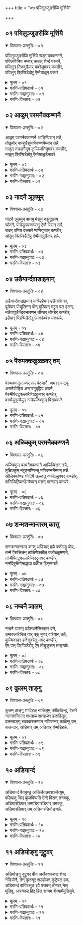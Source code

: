 +++
title = "०७ पयिलुञ्जुडरॊळि मूर्त्तियै"

+++


## ०१ पयिलुञ्जुडरॊळि मूर्त्तियै

<details open><summary>विश्वास-प्रस्तुतिः - ०१</summary>

पयिलुञ्जुडरॊळि मूर्त्तियै प्पङ्गयक्कण्णनै,  
पयिलविनिय नम्बाऱ् कडल् शेर्न्द परमनै,  
पयिलुन् तिरुवुडैयार् यवरेलुमवर् कण्डीर्,  
पयिलुम् पिऱप्पिडैदोऱु ऎम्मैयाळुम् परमरे.
</details>

<details><summary>मूलम् - ०१</summary>

पयिलुञ्जुडरॊळि मूर्त्तियै प्पङ्गयक्कण्णनै,  
पयिलविनिय नम्बाऱ् कडल् शेर्न्द परमनै,  
पयिलुन् तिरुवुडैयार् यवरेलुमवर् कण्डीर्,  
पयिलुम् पिऱप्पिडैदोऱु ऎम्मैयाळुम् परमरे.
</details>

<details><summary>गरणि-प्रतिपदार्थः - ०१</summary>

पयिलुम् = ऒट्टुगूडिरुव, \(दट्टवाद\), शुडर् = ज्योतिय, ऒळि = तेजस्सिन, मूर् त्तियै= मूर्तियन्नु, पङ्गयम् कण्णनै = पङ्कजदन्तॆ कण्णुळ्ळवनन्नु, पयिल = अभ्यासद मूलक \(अभ्यास माडुत्त माडुत्त\), इनिय = अति मधुरनाद, नम् पाल् कडल् शेर्न्द = नमगोस्करवागि पाल्गडलन्नु सेरिद, परमनै = परमपुरुषनन्नु, पयिलुम् = दृढ अभ्यासद, तिरु उडैयार् = सम्पत्तन्नुळ्ळवरु, यवर् एलुम्= यारे आदरू, अवर् = अवरु, कण्डीर् = कण्डिरा, पयिलुम् = मत्तॆ मत्तॆ बरुव, \(पुनरावर्तिगॊळ्ळुव\), पिऱप्पु = हुट्टुगळ, इडैदोऱुम् = सम्बन्धद मूलकवू \(उद्दक्कू\), ऎम्मै = नम्मन्नु, आळुम् = आळुवन्थ \(यजमानरागिरुव\), परमरे = महनीयरे. 
</details>

<details><summary>गरणि-गद्यानुवादः - ०१</summary>

ऒट्टुगूडिरुव \(दट्टवाद\) तेजस्सिनिन्द कूडिद \(शोभिसुव\) परञ्ज्योति स्वरूपियन्नु, पङ्कजदन्तॆ कण्णुळ्ळवनन्नु, अभ्यासद मूलक अत्यन्त मधुरनादवनन्नु, नमगागिये पाल्गडलन्नु सेरिद परमपुरुषनन्नु दृढवाद अभ्यासवन्नुळ्ळवरु यारे आदरू, अवरु पुनरावर्तिगॊळ्ळुव हुट्टुगळ उद्दक्कू नम्मन्नु आळुव महनीयरे कण्डिरा\! 
</details>

<details><summary>गरणि-विस्तारः - ०१</summary>

हिन्दिन तिरुवाय् मॊऴियल्लि, आळ्वाररु जनसामान्यरिगॆ सर्वेश्वरनाद भगवन्तनल्लि शुद्धवाद मनस्सिनिन्द दृढभक्तियन्नु माडुत्ता उद्धारगॊळ्ळबेकॆन्दु हेळिदरष्टॆ. ईग, दृढभक्तियन्नु पडॆयुवुदक्कॆ नमगॆ ऒन्दॊन्दु जन्मदल्लू उत्तमभक्तर मार्गदर्शन लभिसुत्तदॆ ऎन्दू, अवरन्नु आश्रयिसि, अवर मार्गदल्लि नडॆदु भक्तरागबेकॆन्दू हेळुत्तारॆ.

’पयिलुम् शुडरॊळि मूर्ति” – परमपददल्लि शोभिसुव भगवन्तनु अत्यन्त तेजोमयमूर्तियन्तॆ. आद्दरिन्दले अवनन्नु ’परञ्ज्योति स्वरूपि’ ऎन्नुवुदु. सत्यज्ञान आनन्दगळ परमतेजोमूर्ति अवनु. 

“पङ्गयक्कण्णन्” – कमलदन्तॆ सुन्दरवू, विशालवू, आकर्षकवू आद कण्णुगळुळ्ळवनु भगवन्त. अवनु साटियिल्लद सुन्दर परमसुन्दरमूर्ति. 

“पयलुम् इनियन्” – भगवन्तन नामवन्नु ऎष्टु हॆच्चुहॆच्चागि अनुसन्धान माडुत्तेवो, अष्टू अष्टु अदु नमगॆ मधुरवागुत्तदॆ. अवन नामद सवियन्नु आस्वादिसुत्तले इरबेकॆनिसुत्तदॆ. हागॆये भगवत्सेवॆयल्लि तॊडगिरुवुदू. बिडदॆ अदन्नु नडॆसुत्तिरबेकॆम्ब आशॆ हॆच्चुत्ताहोगुत्तदॆ. इदरिन्द हित, शान्ति, समाधानगळु बरुत्तवॆ. 

“नम् पाल् कडल् शेर्न्द परमन्” – परमपददल्लि नॆलसिरुव आ परमपुरुषने, तानु सृष्टिसिद सकल जीवकोटियन्नू रक्षिसुव योचनॆयल्लिये पाल्गडलल्लि अनन्तशयननागि पवडिसि योगनिद्दॆयल्लिरुत्तानन्तॆ. नम्म विषयदल्लि अवनिगॆ ऎष्टु कनिकर\! 

“पयिलुम् तिरु उडैयार्” – भगवन्तनन्नु दृढवागि आश्रयिसि, अवनल्लि भक्तिभाववन्नु अभ्यासद मूलक बॆळॆसिकॊण्डवरु निजवाद भक्तरु. भक्तिये अवर सम्पत्तु. 

“यवरेलुम् अवर्” – भगवद्भक्तरु यारे आदरू सरि. ऎन्दरॆ, आ भक्तरु गण्डसे हॆङ्गसॆ ऎन्दागलि, अवर कुल, जाति ऎम्बुदन्नागलि योचिसबेकाघिल्ल. अवरु यारे आदरू अवरु पूज्यरु. अवरन्नु ’भागवतरु’ ऎन्नुत्तारॆ.

“पयिलुम् पिऱप्पिडैदोऱु ऎम्मै आळुम् परमरे” – नमगॆ बरुव ऒन्दॊन्दु जन्मदल्लू नमगॆ भक्तिय मार्गदर्शन माडतक्क महनीयरे ई भागवतरु. अवरन्नु अनुसरिसि, नावू भगवन्तनल्लि दृढभक्तरागबहुदु. भगवत्सेवॆगॆ कॊट्टिरुव प्रामुख्यतॆयन्ने भागवतसेवॆगू कॊडलागुत्तदॆ.

आळ्वाररु हेळुत्तारॆ- अत्यन्त प्रखरवाद तेजस्सिनिन्द शोभिसुव, परञ्ज्योतिस्वरूपियाद, परमसुन्दरनाद, कारुण्यमूर्तियाद भगवन्तनु नम्मॆल्लर योगक्षेमक्कागिये पाल्गडलल्लिअनन्तशयननागिद्दानॆ. दृढवाद अभ्यासद मूलक अवनल्लि भक्तिमाडुव महनीयरु नम्म नडुवॆये इद्दारॆ. भगवन्तनल्लि अचलवाद भक्तिये अवर सम्पत्तु. अवरु यारे आदरू, ऒन्दॊन्दु जन्मदल्लू अवरे नमगॆ मार्गदर्शकरु. अन्थ भागवतर सेवॆयन्नु माडुवुदरिन्द नमगॆ उज्जीवनवुण्टागुत्तदॆ.
</details>

## ०२ आळुम् परमनैक्कण्णनै

<details open><summary>विश्वास-प्रस्तुतिः - ०२</summary>

आळुम् परमनैक्कण्णनै आऴिप्पिरान् तन्नै,  
तोळुमोर् नान्हुडैत्तूमणिवण्णनॆम्मान् तन्नै,  
ताळुम् तडङ्गैयुम् कूप्पिप्पणियुमवर् कण्डीर्,  
नाळुम् पिऱप्पिडैतोऱु ऎम्मैयाळुडैनादरे.
</details>

<details><summary>मूलम् - ०२</summary>

आळुम् परमनैक्कण्णनै आऴिप्पिरान् तन्नै,  
तोळुमोर् नान्हुडैत्तूमणिवण्णनॆम्मान् तन्नै,  
ताळुम् तडङ्गैयुम् कूप्पिप्पणियुमवर् कण्डीर्,  
नाळुम् पिऱप्पिडैतोऱु ऎम्मैयाळुडैनादरे.
</details>

<details><summary>गरणि-प्रतिपदार्थः - ०२</summary>

आळुम् = जगत्तन्नु \(ब्रह्माण्डवन्ने\) आळुत्तिरुव, परमनै = परमपुरुषनन्नु, कण्णनै = श्रीकृष्णावतारियाद अत्याकर्षकनन्नु, आऴिप्पिरन् तन्नै = चक्रायुधवन्नु धरिसिरुववनन्नु, तोळुम् = तोळुगळन्नु, ओर् = अद्वितीयवाद \(साटियिल्लद\), नान् हुम् = नाल्कन्नु, उडै = उळ्ळ, तूमणिवण्ननै = परिशुद्धवाद इन्द्रनीलमणिय बण्णदवनन्नु, ऎम्मान् तन्नै = नम्म स्वामियन्नु, ताळुम् = कालुगळन्नू, तडकैयुम् = उद्दनाद कैगळन्नू, कूप्पि = जोडिसि, पणियुम् अवर् कण्डीर् = नमस्करिसुववरन्नु कण्डिरा, नाळुम् तोऱु = दिनदिनवू, पिऱप्पिडै = जन्मगळल्लू, ऎम्मै = नम्मन्नु, आळुम् = मार्गदर्शन माडुव, नादरे = नाथरे. 
</details>

<details><summary>गरणि-गद्यानुवादः - ०२</summary>

ब्रह्माण्डवन्ने आळुव परमपुरुषनन्नु, श्रीकृष्णावतारियाद अत्याकर्षकनन्नु, चक्रायुधधारियन्नु, साटियिल्लद नाल्कु तोळुगळन्नुळ्ळवनन्नु, परिशुद्धवाद इन्द्रनीलमणिय बण्णदवनन्नु, नम्म स्वामियन्नु तम्म कैकालुगळन्नु जोडिसि नमस्करिसुववरु, नम्मन्नु प्रतिदिनवू मत्तु प्रतिजन्मदल्लू आळुव ऒडॆयरे \(निर्वाहकरे\) कण्डिरा. 
</details>

<details><summary>गरणि-विस्तारः - ०२</summary>

हिन्दिन पाशुरद विषयवन्नु इल्लि मुन्दुवरिसलागिदॆ. सर्वेश्वरनाद भगवन्तनु श्रीमन्नारायणनॆन्दु \(श्रीमहाविष्णुवॆन्दु\) विवरणॆयिन्द स्पष्टवागुत्तदॆ. 

सर्वेश्वरनन्नु बिडद भजिसुव सद्भक्तमहनीयरे नमगॆ भक्तिमाडुवुदक्कॆ प्रतिदिनवू प्रतिजन्मदल्लू मार्‍गदर्शनमाडुववरु ऎम्बुदु विषय. ई भक्त जनरु यारु, ऎल्लियवरु, याव कुल मुन्ताद यावुदू नमगॆ मुख्यवल्ल. अवर अनन्यभक्तियॊन्दे नमगॆ मुख्य ऎन्नलागुत्तिदॆ.

आळ्वाररु हेळुत्तारॆ- सकल जगदॊडॆयनू, अपरिमित तेजोमयनू, अत्याकर्षक सुन्दरनू, परमशक्तनू, चतुर्भुजनू आद सर्वेश्वरनन्नु यारु तम्म कैकालुगळन्नु जोडिसि भक्तियिन्द भजिसुत्तारो, ऎरगुत्तारो आ भक्तजनरे नम्म जीवनदल्लि दिनदिनवू मार्गदर्शकरु. आ भक्तरे प्रतिजन्मदल्लू नमगॆ दारिदीपवागि उज्जीवनगॊळिसतक्कवरु.
</details>

## ०३ नादनै ञूलमुम्

<details open><summary>विश्वास-प्रस्तुतिः - ०३</summary>

नादनै ञूलमुम् वानमु मेत्तुम् नऱुन्दुऴाय्  
प्पोदनै, पॊन्नॆडुञ्चक्करत्तु ऎन्दै पिरान् तन्नै,  
पादम् पणिय वल्लारै प्पणियुमवर् कण्डीर्,  
ओदुम् पिऱप्पिडैदोऱु ऎम्मैयालुडैयार् हळे.
</details>

<details><summary>मूलम् - ०३</summary>

नादनै ञूलमुम् वानमु मेत्तुम् नऱुन्दुऴाय्  
प्पोदनै, पॊन्नॆडुञ्चक्करत्तु ऎन्दै पिरान् तन्नै,  
पादम् पणिय वल्लारै प्पणियुमवर् कण्डीर्,  
ओदुम् पिऱप्पिडैदोऱु ऎम्मैयालुडैयार् हळे.
</details>

<details><summary>गरणि-प्रतिपदार्थः - ०३</summary>

नादनै = ऒडॆयनन्नु, ञूलमुम् वनमुम् = भूलोकदवरू, मेलणलोकदवरू, एत्तुम् = स्तुतिसुव, नऱु = परिमळपूर्णवाद, तुऴाय् = तुलसिय, पोदनै = हारवन्नु धरिसिरुववनन्नु, पॊन् = सुन्दरवाद, नॆडु= उन्नतवाद, चक्करत्तु = चक्रधारियाद, ऎन्दै = नन्न, पिरान् तन्नै = स्वामियन्नु \(आश्रयिसि\), पादम् = \(अवन\) तिरुवडिगळन्नु, पणिय वल्लारै = ऎरगि पूजिसबल्लवरन्नु, पणियुम् अवर् = नमस्करिसुववरु, कण्डीर् = कण्डिरा, ओदुम् = हेळुव, पिऱप्पु इडाइदोऱु = जन्मजन्मगळल्लू, ऎम्मै = नम्मन्नु, आळ् उडैयार् हळे = दासरन्नागि उळ्ळवरे. 
</details>

<details><summary>गरणि-गद्यानुवादः - ०३</summary>

\(ब्रह्माण्डक्कॆ\) ऒडॆयनन्नु, भूलोकवासिगळू मेलणलोकदवरू स्तुतिसुव परिमळपूर्णवाद तुलसिय हारवन्नु धरिसिरुववनन्नु, सुन्दरवाद उत्तमवाद चक्रायुधवन्नु धरिसिरुव नन्न स्वामिय तिरुवडिगळन्नु ऎरगि पूजिसबल्लवरन्नु नमस्करिसुववरु हेळुव जन्मजन्मगळल्लू नम्मन्नु दासरन्नागि उळ्ळवरु कण्डिरा.
</details>

<details><summary>गरणि-विस्तारः - ०३</summary>

हिन्दिन पाशुरदल्लि भगवद्भक्तर हिरिमॆयन्नु कुरितु हेळलायितु. ईग, आ भक्तरिगॆ दासरागिरुववरू सह आ भक्तरष्टॆ हिरिमॆयुळ्ळवरु ऎन्नलागुत्तदॆ. भक्तरागलि, अवर भक्तरागलि, इब्बरू पूज्यरे. इवरल्लि यारन्नादरू नावु नम्म मार्गदर्शकरन्नागि माडिकॊळ्ळबहुदु. 

भगवद्भक्तरन्नु ’भागवत’रु ऎन्दु करॆयुवुदु वाडिकॆ. ई भागवतर हिरिमॆ परम्परॆयागि नडॆदुबरुवुदल्लदॆ, अदु बरबरुत्ता कुग्गदॆ, हॆच्चुत्तले होगुवुदॆन्दू, अवर सेवॆ तुम्ब श्रेष्ठवादद्दॆन्दू हेळलागुत्तदॆ. 

कुलशेखराळ्वाररु ’मुकुन्दमालॆ’यल्लि “स्वामी, नन्नन्नु निन्न भृत्यर भृत्यर परिचारकर भृत्यर भृत्यर भृत्यनन्नागि माडि करुणिसु” ऎम्ब मातु इल्लि अन्वयिसुत्तदॆ ऎन्नबहुदु. 

आळ्वाररु हेळुत्तारॆ- सर्वरक्षकनू, उभयविभूतिगळिन्द पूजिसल्पडुववनू, परिमळदिन्द तुम्बिद तुलसिय हारवन्नु धरिसिरुववनू, अद्वितीयवाद चक्रायुधवन्नु धरिसिरुववनू आद नम्म स्वामियभक्तरिगॆ भक्तरागिरुववरू सह नमगॆ उत्तमवाद मार्गदर्शकरे. आद्दरिन्द नावु अवर दास्यवन्नु माडुवुदरिन्द उज्जीवनगॊळ्ळुत्तेवॆ.
</details>

## ०४ उडैयार्न्दवाडाइयान्

<details open><summary>विश्वास-प्रस्तुतिः - ०४</summary>

उडैयार्न्दवाडाइयान् कण्डिहैयन् उडैनाणिनन्,  
पुडैयार् पॊन्नूलिनन् पॊन् मुडियन् मट्रुम् पल् हलन्,  
नडैयावुडैन्दिरुनारणन् तॊण्डर् तॊण्डर् कण्डीर्,  
इडैयार् पिऱप्पिडैदोऱु ऎमक्कॆम्बॆरु मक्कळे.
</details>

<details><summary>मूलम् - ०४</summary>

उडैयार्न्दवाडाइयान् कण्डिहैयन् उडैनाणिनन्,  
पुडैयार् पॊन्नूलिनन् पॊन् मुडियन् मट्रुम् पल् हलन्,  
नडैयावुडैन्दिरुनारणन् तॊण्डर् तॊण्डर् कण्डीर्,  
इडैयार् पिऱप्पिडैदोऱु ऎमक्कॆम्बॆरु मक्कळे.
</details>

<details><summary>गरणि-प्रतिपदार्थः - ०४</summary>

उडै = उडुवुदक्कॆ \(सॊण्टक्कॆ\) आर्न्द = सुन्दरवाद, आडैयान् = उडुपुळ्ळवनन्नु \(पीताम्बरवन्नु धरिसिरुवनन्नु\)\), कण्डिहैयन् = कण्ठाभरणवन्नु धरिसिरुववनन्नु, उडै = सॊण्टक्कॆ, नाणिनन् = उडिदारवुळ्ळवनन्नु, पुडै = मग्गुलल्लि देहद \(ऒन्दु कडॆयल्लि\), आर् = पूर्णवाद, पॊन् = सुन्दरवाद, नूलिनन् = जनिवारवुळ्ळवनन्नु, पॊन् = चिन्नद, मुडियान् = किरीटवुळ्ळवनन्नु, मट्रुम् = मत्तू, पल् कलन् = अनेक आभरणगळुळ्ळवनन्नु, नडैया उडै = सद्गुणगळिगॆ तक्कन्तॆ \(स्वभावक्कॆ तक्कन्तॆ\), इरुववनू, तिरुनारणन् = श्रीमन्नारायणनिगॆ, तॊण्डर् तॊण्डर् = भक्तर भक्तरु, कण्डीर् = कण्डिरा, इडै आर् = ऎडॆबिडदन्तॆ, पिऱप्पिडैतोऱु = जन्मगळ मूलक, ऎमक्कु = नमगॆ, ऎम् पॆरुमक्कळे = नम्म उत्कृष्ठवाद महनीयरे. 
</details>

<details><summary>गरणि-गद्यानुवादः - ०४</summary>

सॊण्टक्कॆ सुन्दरवाद पीताम्बरवुळ्ळवनन्नु, कण्ठाभरणवन्नु धरिसिरुववनन्नु, सॊण्टदल्लि उडिदारवुळ्ळवनन्नु, ऒन्दु कडॆयिन्द पूर्तियाद सुन्दरवाद जनिवारवुळ्ळवनन्नु, चिन्नद किरीटवुळ्ळवनन्नु, मत्तु इतर अनेक आभरणगळुळ्ळवनन्नु, तन्न स्वभावक्कॆ तक्कन्तॆ इरुववनन्नु, श्रीमन्नारायणन भक्तर भक्तरु ऎडॆबिडदन्तॆ जन्मगळ मूलक नमगॆ नम्म श्रेष्ठवाद मार्गदर्शकरे कण्डिरा. 
</details>

<details><summary>गरणि-विस्तारः - ०४</summary>

भागवतर हिरिमॆयन्नु इल्लियू मुन्दुवरिसलागुत्तदॆ. श्रीमन्नारायणन भक्तरन्नु मुख्यवागि कॊण्डाडलागुत्तदॆ. 

आळ्वाररु हेळुत्तारॆ- दिव्यपीताम्बरधारियू, रत्नकिरीटधारियू, कण्ठाभरणवे मॊदलाद नाना विधवाद दिव्याभरणगळिन्द अलङ्कृतनू, चिन्नद जनिवारवन्नू, सुन्दरवाद उडिदारवन्नू धरिसिरुववनू, सौशील्य, सौलभ्य, वात्सल्यादि सकल सद्गुणसम्पनन्नू, तन्न स्वभावक्कॆ तक्कन्तॆ नडॆदुकॊळ्ळुववनू आद श्रीमन्नारायणन भक्तर भक्तरू सह नमगॆ जन्मजन्मगळल्लू उत्तमवाद मार्गदर्शकरे.
</details>

## ०५ पॆरुमक्कळुळ्ळवर् तम्

<details open><summary>विश्वास-प्रस्तुतिः - ०५</summary>

पॆरुमक्कळुळ्ळवर् तम् पॆरुमानै, अमरर् कट्कु  
अरुमैयॊऴिय अन्ऱारमुदूट्टिय वप्पनै,  
पॆरुमैपिदट्रवल्लारैप्पिदट्रुमवर् कण्डीर्,  
वरुमैयुऴुम्मैयुम् नम्मैयळिक्कूम् पिराक्कळे.
</details>

<details><summary>मूलम् - ०५</summary>

पॆरुमक्कळुळ्ळवर् तम् पॆरुमानै, अमरर् कट्कु  
अरुमैयॊऴिय अन्ऱारमुदूट्टिय वप्पनै,  
पॆरुमैपिदट्रवल्लारैप्पिदट्रुमवर् कण्डीर्,  
वरुमैयुऴुम्मैयुम् नम्मैयळिक्कूम् पिराक्कळे.
</details>

<details><summary>गरणि-प्रतिपदार्थः - ०५</summary>

पॆरुमक्कळ् = उत्तम जन, उळ्ळवर् त्तम् = ऎन्निसिकॊळ्ळुववर, पॆरुमानै = स्वामियन्नु, अमरर् तट्कु = देवतॆगळिगॆ, अरुमै ऒऴिय = अपरूपवॆन्नदन्तॆ, अन्ऱु = अन्दु, आर् = तुम्ब \(तृप्तिकरवागि\), अमुदु लूट्टिय = अमृतवन्नु उणिसिद, अप्पनै = अप्पनन्नु \(तन्दॆयन्नु, सर्वेश्वरनन्नु\), कुरितु, पॆरुमै= हिरिमॆयन्नु \(कीर्तियन्नु\), पिदट्रवल्लारै = अनुसन्धानमाडबल्लवरन्नु \(कीर्तिसबल्लवरन्नु\), पिदट्रुम् अवर् = कीर्तिसतक्कवरु, कण्डीर् = कण्डिरा, वरुमैयुम् = बरुव जन्मदल्लू, इम्मैयुम् = ई जन्मदल्लू, नम्मै = नम्मन्नु, अळिक्कुम् = उद्धारमाडतक्क, \(उज्जीवनगॊळिसतक्क\), पिराक्कळे = महनीयरुगळे. 
</details>

<details><summary>गरणि-गद्यानुवादः - ०५</summary>

उत्तमजन ऎनिसिकॊळ्ळतक्कवर स्वामियन्नु, अन्दु देवतॆगळिगॆ अपरूपवॆन्नदन्तॆ तुम्ब \(तृप्तिकरवागि\) अमृतवन्नुणिसिद स्वामियन्नुकुरितु अवन हिरिमॆयन्नु अनुसन्धान माडबल्लवरन्नु कीर्तिसतक्कवरु ई जन्मदल्लू बरुव जन्मदल्लू उज्जीवनगॊळिसतक्क महनीयरे कण्डिरा. 
</details>

<details><summary>गरणि-विस्तारः - ०५</summary>

उत्तमजन यारु ऎम्बुदन्नु हिन्दिन पाशुरदल्लि हेळलायितु. अन्थ जनरिन्द नमगॆ प्रयोजनवेनु ऎन्दु इल्लि हेळलागुत्तदॆ. 

आळ्वाररु हेळुत्तारॆ- सर्वेश्वरनाद भगवन्तनन्नु सदा कीर्तिसुववरु उत्तमजनरु. हिन्दॆ, देवतॆगळिगॆ अपरूपवॆनिसिद अमृतवन्नु यथेच्छवागि कुडिसि, अवरन्नु अमररन्नागि माडिद आ सर्वेश्वरन्नुकुरितु आ उत्तम जन ऎडॆबिडदन्तॆ कीर्तिसुत्तारॆ. आ उत्तमजनरन्नु कुरितु हॊगळि हाडुववरू सह नम्म ई जन्मदल्लू मुन्दिन जन्मदल्लू नम्मन्नु उज्जीवनगॊळिसतक्कवरु.
</details>

## ०६ अळिक्कुम् परमनैक्कण्णनै

<details open><summary>विश्वास-प्रस्तुतिः - ०६</summary>

अळिक्कुम् परमनैक्कण्णनै आऴिप्पिरान् तन्नै,  
तुळिक्कुम् नऱुङ्गण्णिन्तू मणिवण्ननॆम्मान् तन्नै.   
ऒलिक्कॊण्ड शोदियै उळ्ळत्तु क्कॊळ्ळुववर् कण्डीर्,  
शलिप्पिऱियाण्डॆम्मैच्चन् मशन् मान्दरम् काप्परे.
</details>

<details><summary>मूलम् - ०६</summary>

अळिक्कुम् परमनैक्कण्णनै आऴिप्पिरान् तन्नै,  
तुळिक्कुम् नऱुङ्गण्णिन्तू मणिवण्ननॆम्मान् तन्नै.   
ऒलिक्कॊण्ड शोदियै उळ्ळत्तु क्कॊळ्ळुववर् कण्डीर्,  
शलिप्पिऱियाण्डॆम्मैच्चन् मशन् मान्दरम् काप्परे.
</details>

<details><summary>गरणि-प्रतिपदार्थः - ०६</summary>

अळिक्कुम् = कृपॆदोरुव, परमनै = परमपुरुषनन्नु, कण्णनै = अत्याकर्षकनन्नु \(श्रीकृष्णावतारियन्नु\), आऴिप्पिरान् तन्नै = चक्रायुधद प्रभुवन्नु, तुळिक्कुम् = ऒसरुत्तिरुव, नऱु = परिमळ पूर्णवाद, कण्णिन् = हारवुळ्ळ, \(हारवन्नु धरिसिरुव\), तूमणिवण्णन् = परिशुभ्रवाद रत्नद बण्णदवनन्नु, ऎम्मान् तन्नै = नम्म स्वामियन्नु, ऒलिकॊण्ड = तेजःपूर्णवाद, शोदियै = ज्योतिस्वरूपियन्नु, उळ्ळत्तु = मनस्सिनल्लि \(अन्तरङ्गदल्लि\) कॊळ्ळुम् अवर् = नॆलॆगॊळिसिकॊण्डिरुववरु, कण्डीर् = कण्डिरा, शलिप्पु इन्ऱि= बेसरविल्लदन्तॆ, आण्डु = ऒडॆतन माडि, ऎम्मै = नम्मन्नु, शन्म शन्मान्तरम् = जन्मजन्मान्तरगळल्लू काप्पारे = रक्षिसतक्कवरे. 
</details>

<details><summary>गरणि-गद्यानुवादः - ०६</summary>

कृपॆयन्नु तोरुव परमपुरुषनन्नु, अत्याकर्षकनन्नु \(श्रीकृष्णावतारियन्नु\), चक्तायुधधारियाद प्रभुवन्नु, जेनुऒसरुत्तिरुव परिमळपूर्णवाद हारवन्नु धरिसिद परिशुभ्रवाद रत्नद बण्णदवनन्नु, नम्म स्वामियन्नु, तेजस्सिनिन्द तुम्बिद ज्योतिस्वरूपियन्नु, अन्तरङ्गदल्लि नॆलॆगॊळिसिकॊण्डिरुववरु बेसरगॊळ्ळदन्तॆ \(नम्म\) ऒडॆतन माडुत्ता नम्मन्नु जन्मजन्मगळल्लू रक्षिसतक्कवरे कण्डिरा. 
</details>

<details><summary>गरणि-विस्तारः - ०६</summary>

हिन्दिन पाशुरद विषयवन्नु इल्लियू मुन्दुवरिसलागुत्तदॆ. सर्वेश्वरनाद भगवन्तनन्नु दृढवागि तम्म अन्तरङ्गदल्लि नॆलॆगॊळिसिकॊण्डिरुव सद्भक्तरे नम्मन्नु उद्धरिसतक्कवरु ऎम्बुदु इल्लिन विषय. 

आळ्वाररु हेळुत्तारॆ- भगवन्तनु परमपुरुषनु. सर्वरक्षकनु. परमकृपाळु. अत्याकर्षक. चक्रायुधधारि. सर्वप्रभु. जेनुस्रविसुत्तिरुव परिमळिसुव हूगळिन्द तुम्बिद तुलसिय हारवन्नु धरिसिरुववनु. पामतेजोमूर्ति. आ अनुपम सुन्दरनन्नु तम्म अन्तरङ्गदल्लि नॆलॆगॊळिसिकॊण्डिरुववरु अवन अनन्यभक्तरु. आ भक्तरे नम्म प्रतियॊन्दु जन्मदल्लू नमगॆ मार्गदर्शकरागि, नम्मन्नु रक्षिसुत्त, उज्जीवनगॊळिसतक्कवरु.
</details>

## ०७ शन्मशन्मान्तरम् कात्तु

<details open><summary>विश्वास-प्रस्तुतिः - ०७</summary>

शन्मशन्मान्तरम् कात्तु अडियार् हळै क्कॊण्डु पोय्,  
तन्मै पॆरुत्तित्तन् ताळिणैक्कीळ् क्कॊळ्ळुमप्पनै,  
तॊन्मैपिदट्रवल्लारैप्पिदट्रुमवर् कण्डीर्,  
नन्मैपॆऱुत्तॆम्मैनाळुय्य क्कॊळ् हिन्ऱनम्बरे.
</details>

<details><summary>मूलम् - ०७</summary>

शन्मशन्मान्तरम् कात्तु अडियार् हळै क्कॊण्डु पोय्,  
तन्मै पॆरुत्तित्तन् ताळिणैक्कीळ् क्कॊळ्ळुमप्पनै,  
तॊन्मैपिदट्रवल्लारैप्पिदट्रुमवर् कण्डीर्,  
नन्मैपॆऱुत्तॆम्मैनाळुय्य क्कॊळ् हिन्ऱनम्बरे.
</details>

<details><summary>गरणि-प्रतिपदार्थः - ०७</summary>

शन्मम् शन्मान्तर = प्रतियॊन्दु जन्मदल्लू, कात्तु = रक्षिसि, अडियार् हळै = पाडसेवकरन्नु \(भक्त – आश्रितरन्नु\), कॊण्डुप्पोय् = उद्धरिसि, तन्मै = सत् स्वभाववन्नु, पॆरुत्ति = हॆच्चिसि, तन् ताळ् इणैक्कीऴ् = तन्न तिरुवडिय बळियल्लि, कॊळ्ळुम् = स्वीकरिसुव, अप्पनै = तन्दॆयन्नु \(तन्दॆय\), तॊन्मै = निरन्तरवाद हिरिमॆयन्नु, पिदट्रवल्लार्‍ऐ = हेळुत्तिरबल्लवरन्नु, पिदट्रुम् अवर् = स्मरिसुववर, कण्डीर् = कण्डिरा, नन्मै = सद्गुणगळन्नु, पॆरुत्तु = हॆच्चिसि \(बॆळॆसि\), ऎम्मै = नम्मन्नु, नाळ् = ऎल्लकालदल्लू, उय्यक्कॊळ् हिन्ऱ = उज्जीवनगॊळिसुव, नम्बरे = दैविकपुरुषरे. 
</details>

<details><summary>गरणि-गद्यानुवादः - ०७</summary>

प्रतियॊन्दु जन्मदल्लू रक्षिसि, आश्रितराद भक्तरन्नु उद्धरिसि, अवर सत् स्वभाववन्नु हॆच्चिसि \(वृद्धिगॊळिसि\), तन्न तिरुवडिय बळियल्लि स्वीकरिसुव तन्दॆय \(स्वामिय\) शाश्वतवाद हिरिमॆयन्नु हेळुत्तिरबल्लवरन्नु स्मरिसुत्तिरुववरु सद्गुणगळन्नु बॆळॆसि, नम्मन्नु ऎल्ल कालदल्लू उज्जीवनगॊळिसुव दैविकपुरुषरे कण्डिरा\! 
</details>

<details><summary>गरणि-विस्तारः - ०७</summary>

इल्लियू भक्तर भक्तरन्नु कीर्तिसलागुत्तदॆ. 

आळ्वाररु हेळुत्तारॆ- तन्न आश्रित भक्तरन्नु भगवन्तनु अवर ऒन्दॊन्दु जन्मदल्लू रक्षिसुत्तानॆ. अवर सद्गुणगळन्नू सत् स्वभावगळन्नू हॆच्चिसुत्तानॆ मत्तु अवरन्नु तन्न तिरुवडिगळ बळियल्लि कैङ्कर्यमाडुवन्तॆ स्वीकरिसुत्तानॆ. अन्थ सद्भक्तर हिरिमॆयन्नु कीर्तिसुव भक्तरन्नु स्मरिसुत्तिरुववरू सह महनीयरे, दैविकपुरुषरे, अवरन्नु कुरितु सततवागि स्मरिसुत्तिरुवुदरिन्द, नम्म सद्गुणगळु बॆळॆयुत्तवॆ. नावु ऎल्ल कालदल्लू उज्जीवनगॊळ्ळुत्तेवॆ.
</details>

## ०८ नम्बनै ञालम्

<details open><summary>विश्वास-प्रस्तुतिः - ०८</summary>

नम्बनै ञालम् पडैत्तवनैत्तिरुमार् बनै,  
उम्बरुलहिनिल् यार् क्कु मुणर् वरियान् तन्नै,  
कुम्बिनरहर् हळेत्तुवरेलु मवर् कण्डीर्,  
ऎम् पल् पिऱप्पिडैदोऱु ऎम् तॊऴुकुलम् ताङ्गळे.
</details>

<details><summary>मूलम् - ०८</summary>

नम्बनै ञालम् पडैत्तवनैत्तिरुमार् बनै,  
उम्बरुलहिनिल् यार् क्कु मुणर् वरियान् तन्नै,  
कुम्बिनरहर् हळेत्तुवरेलु मवर् कण्डीर्,  
ऎम् पल् पिऱप्पिडैदोऱु ऎम् तॊऴुकुलम् ताङ्गळे.
</details>

<details><summary>गरणि-प्रतिपदार्थः - ०८</summary>

नम्बनै = नम्बिकॆगॆ अर्हनादवनन्नु, ञालम् पडैत्तवनै = जत्तन्नु सृष्टिमाडिदवनन्नु, तिरुमार् बनै = श्रीदेवियन्नु ऎदॆयल्लिट्टुकॊण्डवनन्नु, उम्बर् उलहि निल् = मेलणलोकगळल्लि, यार् क्कूम् = यारिगू, उण र् वु = अरियलु, अरियान् तन्नै = असाध्यनादवनन्नु, कुम्बिनरहर् हळ् = कुम्भीपाकवॆम्ब नरकदल्लि बिद्दुतॊळलुववरु, एत्तुवर् एऴम् = स्तुतिसुवरादरू अवर् = अवरु, कण्डीर् = कण्डिरा, ऎम् = नम्म, पल् पिऱप्पु इडैतोऱु = हलवारु हट्टुगळ मूलकवू, ऎम् = नम्म, तॊऴुकुलम् ताङ्गळे = अवरे नाउ साध्यमाडतक्क कुलदवरु. 
</details>

<details><summary>गरणि-गद्यानुवादः - ०८</summary>

नम्बतक्कवनन्नु, \(परमश्रेष्ठनन्नु\), जगत्तन्नु सृष्टिसिदवनन्नु, श्रीदेवियन्नु तन्न ऎदॆयल्लिट्टुकॊण्डवनन्नु, मेलणलोकदवरु यारादरू अरियलु असाध्यवादवनन्नु, कुम्भीपाकवॆम्ब नरकदल्लि बिद्दुतॊळलुत्तिरुववरू सह अवनन्नु स्तुतुसिदरॆ अन्थवरू सह नम्म हलवारु हुट्टुगळ मूलकवू नावु दास्यमाडतक्क कुलदवरु कण्डिरा. 
</details>

<details><summary>गरणि-विस्तारः - ०८</summary>

भगवन्तनन्नु आश्रयिसुववरु ऎष्टे पापिगळादरू सह अवरु नमगॆ पूज्यराद मार्गदर्शकरागुत्तारॆ ऎन्नलागुत्तिदॆ. 

“कुम्बि नरहर् हळेत्तुव रेलुम् अवर्” –ई भागवन्नु विवादात्मकवागि माडि विवरिसलागिदॆ. तम्म कर्मगळ फलवागि, अवरु ऎष्टे नीचरागिद्दरू, मडिद बळिक ऎन्थ क्रूरवाद कुम्भीपाकवे ऎम्बन्थनरकदल्लि बिद्दु तॊळलुत्तिरुववरादरू, अवरु भगवन्तनन्नु आश्रयिसि अवनन्नु तप्पदॆ भजिसुववरादरॆ, अवरु निजवाद भक्तरे. आद्दरिन्द अवरू सह नमगॆ पूज्यरु. नम्म दास्यक्कॆ अर्हरु – ऎम्बुदु इदर अर्थवॆनिसुत्तदॆ. 

आळ्वाररु हेळुत्तारॆ- भगवन्तनु परमश्रेष्ठनु. नम्बिदवरन्नु कैबिडदॆ उद्धरिसतक्कवनु. इडिय जगत्तन्ने सृष्टिसिद परमसमर्थनु. सकलैश्वर्यदातॆयाद श्रीदेवियन्ने तन्न वक्षदल्लिट्टुकॊण्डवनु. देवतॆगळे मुन्ताद मेलण लोकदवरिगॆ अवनु सुलभसाध्यनल्लदिद्दरू, भूलोकदल्लि तन्न भक्तनु ऎष्टे नीचनादरू, ऎष्टे पापियादरू सह, अवनन्नु करुणिसि, कनिकरिसि, उद्धरिसुव परम उदारि अवनु कण्डिरा\!
</details>

## ०९ कुलम् ताङ्गु

<details open><summary>विश्वास-प्रस्तुतिः - ०९</summary>

कुलम् ताङ्गु शादिहळ् नालिलुम् कीऴिऴिन्दु, ऎत्तनै  
नलन्तानिलाद शण्डाळ शण्डाळर् हळाहिलुम्,  
वलन्ताङ्गु च्चक्करत्तण्णल् मणिवण्नऱ् काळॆन्ऱु उन्  
कलन्दार्, अडियार् तम् अडियार् ऎम्मडिहळे.
</details>

<details><summary>मूलम् - ०९</summary>

कुलम् ताङ्गु शादिहळ् नालिलुम् कीऴिऴिन्दु, ऎत्तनै  
नलन्तानिलाद शण्डाळ शण्डाळर् हळाहिलुम्,  
वलन्ताङ्गु च्चक्करत्तण्णल् मणिवण्नऱ् काळॆन्ऱु उन्  
कलन्दार्, अडियार् तम् अडियार् ऎम्मडिहळे.
</details>

<details><summary>गरणि-प्रतिपदार्थः - ०९</summary>

कुलम् = कुलगळिगॆ, ताङ्गु = आधारवाद, शादि हळ् = जातिगळु, नालिलुम् = नाल्करल्लू, कीळ् इऴिन्दु = कॆळमट्टदल्लि इळिदु, ऎत्तनै = स्वल्पवू, नलम् तान् इलाद = सद्गुणवॆम्बुदे इल्लद, शण्डाळ शण्डाळर् हळ् आहिलुम् = चण्डालरल्लि चण्डालरादरू, वलम् = बलगैयल्लि, ताङ्गुम् = इरुव \(धरिसिरुव\), चक्करत्तु = चक्रायुधद अण्णल् = स्वामियाद, मणवण्णऱ् कु = दिव्यनीलमणिय बण्णदवनिगॆ, आळ् ऎन्ऱु = दासनॆन्दु, उन् = निन्नन्नु, कलन्दार् = कूडिकॊण्डवरिगॆ, अडियार् तम् = दासर, अडियार् = दासरु, ऎम् अडिहळे = नम्म पूज्यरे. 
</details>

<details><summary>गरणि-गद्यानुवादः - ०९</summary>

कुलक्कॆ आधारवाद नाल्कु जातिगळल्लू कॆळमट्टक्कॆ इळिदु, स्वल्पवू सद्गुणवॆम्बुदे इल्लद चण्डालरल्लि चण्डालरादरू बलगैयल्लि चक्रवन्नु धरिसिरुव स्वामियाद दिव्यनीलमणिय बण्णदवनिगॆ दासनॆन्दु निन्नन्नु कूडिकॊण्डवरिगॆ दासरदासरू सह नम्म पूज्यरे. 
</details>

<details><summary>गरणि-विस्तारः - ०९</summary>

ई पाशुरवन्नु हेळुवाग आळ्वाररिगॆ तिरुप्पाऴ्वारर नॆनपु बन्दिरबेकेनो\! तिरुप्पाणाळ्वाररु अन्त्यजकुलदवरु. भगवन्तनल्लि अत्यन्त भक्तियिन्द अवरु श्रीरङ्गनाथनन्ने मॆच्चिसि परमपदवन्नु पडॆदरष्टॆ. 

कुल यावुदादरेनु? जातियल्लि अत्यन्त कीळुमट्टदवनादरू चिन्तॆयिल्ल. अवनु भगवन्तन अनन्यभक्तनागबेकु. अदे अवन हिरिमॆ – कुलजातिगळल्ल. सद्भक्तनिगॆ सल्लुव गौरववे अवनिगू सल्लुत्तदॆ. 

आळ्वाररु हेळुत्तारॆ- कुलक्कॆ आधारवागिरुवुदु नाल्कु जातिगळु. आ ऎल्ला जातिगळिगिन्तलू कीळुमट्टद्दु जातिबाहिरवाद चण्डालत्व. अन्थचण्डालरल्लि चण्डालनादरू सह, अवनु चक्रधारियाद श्रीमन्नारायणन दृढभक्तनादरॆ, अवन दासर, दासरू सह नमगॆ पूज्यरे आगुत्तारॆ. ऎन्दरॆ, अवरदॆल्ल भागवतकुल ऎनिसिकॊळ्ळुत्तदॆ.
</details>

## १० अडियार्न्द

<details open><summary>विश्वास-प्रस्तुतिः - १०</summary>

अडियार्न्द वैयमुण्डु आलिलैयन्नवशञ्जॆय्युम्,  
पडियादु मिल् कुळविप्पडि ऎन्दै पिरान् तनक्कू,   
अडियारडियार् तम्मडियारडियार् तमक्कु,  
अडियारडियार् तम् अडियारडियोङ्गळे.
</details>

<details><summary>मूलम् - १०</summary>

अडियार्न्द वैयमुण्डु आलिलैयन्नवशञ्जॆय्युम्,  
पडियादु मिल् कुळविप्पडि ऎन्दै पिरान् तनक्कू,   
अडियारडियार् तम्मडियारडियार् तमक्कु,  
अडियारडियार् तम् अडियारडियोङ्गळे.
</details>

<details><summary>गरणि-प्रतिपदार्थः - १०</summary>

अडि आर्न्द = \(भगवन्तन\) तिरुवडियॊडनॆ सम्बन्धपट्ट, वैयम् = लोकगळन्नु, उण्डु = उण्डवनागि, आल् इलै = आलद ऎलॆय मेलॆ, अन्नवशम् शॆय्युम् = योग निद्दॆ माडुव, पडि आदुम् ऎल् = याव होलिकॆयू इल्लद, कुऴविप्पडि = शिशुविनन्तॆ, ऎन्दैपिरान् तनक्कु = नन्न स्वामिगॆ, अडियार् अडियार् तम्, अडियार् अडियार् तमक्कु, अडियार् अडियार् तम्, अडियारोङ्गळे = दासरिगॆ दासर, दासरिगॆ दासर, दासरिगॆ दासर, दासरुगळे. 
</details>

<details><summary>गरणि-गद्यानुवादः - १०</summary>

भगवन्तन तिरुवडियॊन्दिगॆ सम्बन्धपट्ट लोकगळन्नु उण्डु आलद ऎलॆयमेलॆ योग निद्दॆमाडुव साटियिल्लद शिशुविनन्तिरुव नम्म स्वामिगॆ दासरिगॆ दासर, दासरिगॆ दासर, दासरिगॆ दासर दासरुगळे नावु.
</details>

<details><summary>गरणि-विस्तारः - १०</summary>

भगवन्तन दृढभक्तरादवरिगॆ दासरादवरिगॆ दासरादवरिगॆ अवर दासरादवरिगॆ, अवा दासरादवरिगॆ, मत्तु अवर दासर दासरादवरिगॆ ऎन्दरॆ आ दासर एळु तलॆमाऋगळवरॆगॆ, ऎल्लरिगू नावु दासरे आगिरुत्तेवॆ – ऎन्नुत्तारॆ आळ्वाररु. इदरिन्द भक्तरादवर हिरिमॆ ऎष्टॆम्बुदन्नु इल्लि विवरिसि हेळलागिदॆ. भक्तपरम्परॆगॆल्ला नावु दासरु ऎन्दन्तॆ.
</details>

## ११ अडियोङ्गु नूट्रुवर्

<details open><summary>विश्वास-प्रस्तुतिः - ११</summary>

अडियोङ्गु नूट्रुवर् वीय अन्ऱैवक्करुळ् शॆय्द  
नॆडियोनै, तॆन् कुरुगूर् शडहोपन् कुट्रेवल् हळ्,  
अडियार्न्द वायिरत्तुळ् इवै पत्तवन् तॊण्डर् मेल्  
मुडिवु, आरक्कऱ् हिऱ् हिल् शन्मम् शॆय्यामैमुडियुमे.
</details>

<details><summary>मूलम् - ११</summary>

अडियोङ्गु नूट्रुवर् वीय अन्ऱैवक्करुळ् शॆय्द  
नॆडियोनै, तॆन् कुरुगूर् शडहोपन् कुट्रेवल् हळ्,  
अडियार्न्द वायिरत्तुळ् इवै पत्तवन् तॊण्डर् मेल्  
मुडिवु, आरक्कऱ् हिऱ् हिल् शन्मम् शॆय्यामैमुडियुमे.
</details>

<details><summary>गरणि-प्रतिपदार्थः - ११</summary>

अडि = विजयदल्लि, ओङ्गु= उन्नत स्थितियल्लिद्द, नूट्रुवर् = नूर्वरु, वीय = नाशवागुवन्तॆ, अन्ऱु = अन्दु, ऐवर्क्कु = ऐवरिगॆ, अरुळ् = कृपॆयन्नु, शॆय्द = माडिद, नॆडियोनै = सर्वेश्वरनन्नु, तॆन् = सुन्दरवाद, कुरुगूर् = तिरुक्कूरुहूरिन, शठगोपन् = शठगोपन \(नम्माळ्वारर\), कुट्रेवल्हळ् = कैङ्कर्यवाद, अडि आर्न्द = पद्यसौन्दर्यतुम्बिद \(कलापूर्णवाद\), आयिरत्तुळ् = ऒन्दु साविरदल्लि, इवैपत्तु = ई हत्तुपाशुरगळु. अवन् तॊण्डर् मेल् मुडिवु = तन्न भागवतर मेलॆ पूर्णवागि, आर् = तृप्तिकरवागि, तऱ् किऱ् हिल् = कलितवरादरॆ, शन्मम् = जन्मवु, शॆय्यामे = उण्टागदन्तॆये, मुडियुमे = कॊनॆगॊळ्ळुवुदु. 
</details>

<details><summary>गरणि-गद्यानुवादः - ११</summary>

विजयदल्लि उन्नतस्थितियल्लिद्द मार्वरु नाशवागुवन्तॆ, अन्दु, ऐवरिगॆ कृपॆमाडिद सर्वेश्वरनन्नु कुरितु सुन्दरवाद तिरुक्कूरु हूरिन शठगोपन कैङ्कर्यवाद पद्यसौन्दर्यवन्नुळ्ळ ऒन्दु साविरदल्लि ई हत्तु पाशुरगळु अवन भागवतर मेलॆ तृप्तिकरवागि कलतवरादरॆ, अवरिगॆ जन्मवु बरदन्तॆये कॊनॆगॊळ्ळुवुदु. 
</details>

<details><summary>गरणि-विस्तारः - ११</summary>

ई हत्तु पाशुरगळिगॆ इदु अङ्कितवाद पाशुर. इवुगळल्लि प्रारम्भदिन्दलू हॊगळि हेळिरुवुदु भगवद्भक्तर ऎन्दरॆ भागवतर हिरिमॆयन्नु, भगवन्तनिगॆ सल्लिसुव सेवॆयष्टे पवित्रवादद्दू, फलप्रदवादद्दु भागवतर सेवॆ. आद्दरिन्द मनुष्यनु भक्तन भक्तनादरू तन्न ई जन्मवन्नु सार्थकगॊळिसिकॊळ्ळुवुदर जॊतॆगॆ अवर मार्गवन्नु अनुसरिसुत्ता बरुवुदरिन्द अवनिगॆ मत्तॊन्दु जन्मवॆम्बुदे बरुवुदिल्ल. ई जन्मवे कॊनॆयदागि अवनु परमपदवन्नु सेरुत्तानॆ. हीगिदॆ ई हत्तु पाशुरगळिगॆ फलश्रुति.
</details>
